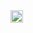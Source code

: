<img src="https://cdn.jsdelivr.net/gh/devicons/devicon/icons/cplusplus/cplusplus-original.svg" width="20" height="20" />

